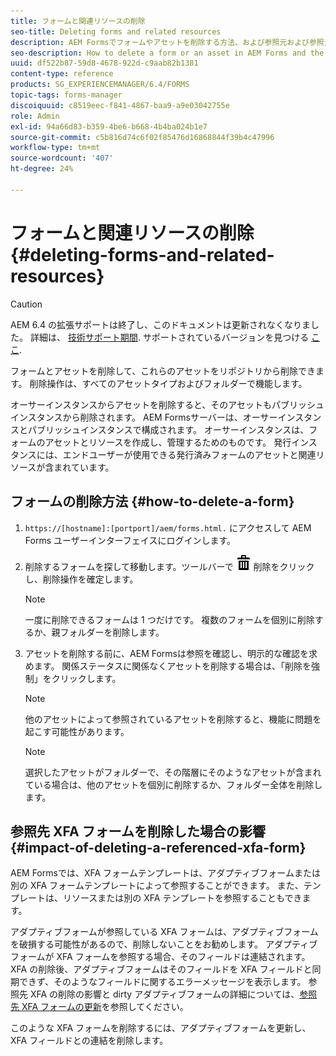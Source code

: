 ```yaml
---
title: フォームと関連リソースの削除
seo-title: Deleting forms and related resources
description: AEM Formsでフォームやアセットを削除する方法、および参照元および参照元のアセットと XFA フォームに対する影響。
seo-description: How to delete a form or an asset in AEM Forms and the impact on referenced and referring assets and XFA forms.
uuid: df522b87-59d8-4678-922d-c9aab82b1381
content-type: reference
products: SG_EXPERIENCEMANAGER/6.4/FORMS
topic-tags: forms-manager
discoiquuid: c8519eec-f841-4867-baa9-a9e03042755e
role: Admin
exl-id: 94a66d83-b359-4be6-b668-4b4ba024b1e7
source-git-commit: c5b816d74c6f02f85476d16868844f39b4c47996
workflow-type: tm+mt
source-wordcount: '407'
ht-degree: 24%

---
```


# フォームと関連リソースの削除 {#deleting-forms-and-related-resources}

>[!CAUTION]
>
>AEM 6.4 の拡張サポートは終了し、このドキュメントは更新されなくなりました。 詳細は、 [技術サポート期間](https://helpx.adobe.com/jp/support/programs/eol-matrix.html). サポートされているバージョンを見つける [ここ](https://experienceleague.adobe.com/docs/?lang=ja).

フォームとアセットを削除して、これらのアセットをリポジトリから削除できます。 削除操作は、すべてのアセットタイプおよびフォルダーで機能します。

オーサーインスタンスからアセットを削除すると、そのアセットもパブリッシュインスタンスから削除されます。 AEM Formsサーバーは、オーサーインスタンスとパブリッシュインスタンスで構成されます。 オーサーインスタンスは、フォームのアセットとリソースを作成し、管理するためのものです。 発行インスタンスには、エンドユーザーが使用できる発行済みフォームのアセットと関連リソースが含まれています。

## フォームの削除方法 {#how-to-delete-a-form}

1. `https://[hostname]:[portport]/aem/forms.html.` にアクセスして AEM Forms ユーザーインターフェイスにログインします。
1. 削除するフォームを探して移動します。ツールバーで ![aem6forms_delete2](assets/aem6forms_delete2.png) 削除をクリックし、削除操作を確定します。

   >[!NOTE]
   >
   >一度に削除できるフォームは 1 つだけです。 複数のフォームを個別に削除するか、親フォルダーを削除します。

1. アセットを削除する前に、AEM Formsは参照を確認し、明示的な確認を求めます。 関係ステータスに関係なくアセットを削除する場合は、「削除を強制」をクリックします。

   >[!NOTE]
   >
   >他のアセットによって参照されているアセットを削除すると、機能に問題を起こす可能性があります。

   >[!NOTE]
   >
   >選択したアセットがフォルダーで、その階層にそのようなアセットが含まれている場合は、他のアセットを個別に削除するか、フォルダー全体を削除します。

## 参照先 XFA フォームを削除した場合の影響 {#impact-of-deleting-a-referenced-xfa-form}

AEM Formsでは、XFA フォームテンプレートは、アダプティブフォームまたは別の XFA フォームテンプレートによって参照することができます。 また、テンプレートは、リソースまたは別の XFA テンプレートを参照することもできます。

アダプティブフォームが参照している XFA フォームは、アダプティブフォームを破損する可能性があるので、削除しないことをお勧めします。 アダプティブフォームが XFA フォームを参照する場合、そのフィールドは連結されます。 XFA の削除後、アダプティブフォームはそのフィールドを XFA フィールドと同期できず、そのようなフィールドに関するエラーメッセージを表示します。 参照先 XFA の削除の影響と dirty アダプティブフォームの詳細については、[参照先 XFA フォームの更新](/help/forms/using/get-xdp-pdf-documents-aem.md#p-updating-referenced-xfa-forms-p)を参照してください。

このような XFA フォームを削除するには、アダプティブフォームを更新し、XFA フィールドとの連結を削除します。
